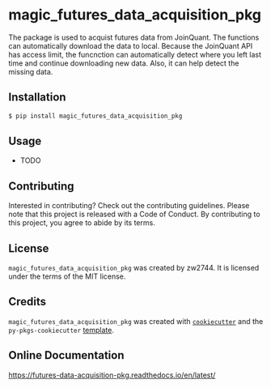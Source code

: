 # magic_futures_data_acquisition_pkg

The package is used to acquist futures data from JoinQuant. The functions can automatically download the data to local. Because the JoinQuant API has access limit, the funcnction can automatically detect where you left last time and continue downloading new data. Also, it can help detect the missing data.

## Installation

```bash
$ pip install magic_futures_data_acquisition_pkg
```

## Usage

- TODO

## Contributing

Interested in contributing? Check out the contributing guidelines. Please note that this project is released with a Code of Conduct. By contributing to this project, you agree to abide by its terms.

## License

`magic_futures_data_acquisition_pkg` was created by zw2744. It is licensed under the terms of the MIT license.

## Credits

`magic_futures_data_acquisition_pkg` was created with [`cookiecutter`](https://cookiecutter.readthedocs.io/en/latest/) and the `py-pkgs-cookiecutter` [template](https://github.com/py-pkgs/py-pkgs-cookiecutter).

## Online Documentation
https://futures-data-acquisition-pkg.readthedocs.io/en/latest/
